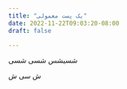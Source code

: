```yaml
---
title: "یک پست معمولی"
date: 2022-11-22T09:03:20-08:00
draft: false

---
```


شسیشس 
شسی 
شسی

ش سی
ش